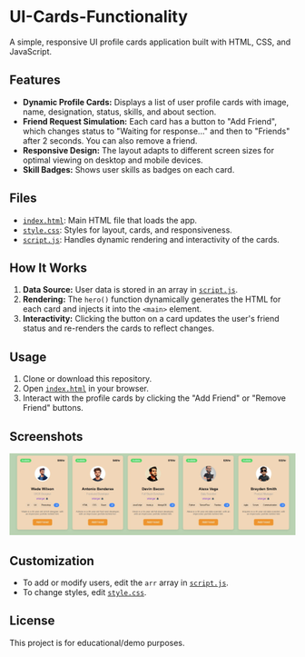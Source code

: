 # UI-Cards-Functionality

A simple, responsive UI profile cards application built with HTML, CSS, and JavaScript.

## Features

- **Dynamic Profile Cards:** Displays a list of user profile cards with image, name, designation, status, skills, and about section.
- **Friend Request Simulation:** Each card has a button to "Add Friend", which changes status to "Waiting for response..." and then to "Friends" after 2 seconds. You can also remove a friend.
- **Responsive Design:** The layout adapts to different screen sizes for optimal viewing on desktop and mobile devices.
- **Skill Badges:** Shows user skills as badges on each card.

## Files

- [`index.html`](index.html): Main HTML file that loads the app.
- [`style.css`](style.css): Styles for layout, cards, and responsiveness.
- [`script.js`](script.js): Handles dynamic rendering and interactivity of the cards.

## How It Works

1. **Data Source:** User data is stored in an array in [`script.js`](script.js).
2. **Rendering:** The `hero()` function dynamically generates the HTML for each card and injects it into the `<main>` element.
3. **Interactivity:** Clicking the button on a card updates the user's friend status and re-renders the cards to reflect changes.

## Usage

1. Clone or download this repository.
2. Open [`index.html`](index.html) in your browser.
3. Interact with the profile cards by clicking the "Add Friend" or "Remove Friend" buttons.

## Screenshots

![Screenshot](./UI-card-image.jpg)

## Customization

- To add or modify users, edit the `arr` array in [`script.js`](script.js).
- To change styles, edit [`style.css`](style.css).

## License

This project is for educational/demo purposes.